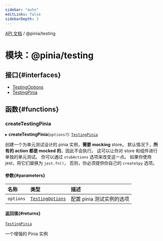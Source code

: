 ```yaml
---
sidebar: "auto"
editLinks: false
sidebarDepth: 3
---
```


[API 文档](../index.md) / @pinia/testing

# 模块：@pinia/testing

## 接口{#interfaces}

- [TestingOptions](../interfaces/pinia_testing.TestingOptions.md)
- [TestingPinia](../interfaces/pinia_testing.TestingPinia.md)

## 函数{#functions}

### createTestingPinia

▸ **createTestingPinia**(`options?`): [`TestingPinia`](../interfaces/pinia_testing.TestingPinia.md)

创建一个为单元测试设计的 pinia 实例，**需要 mocking** store。
默认情况下，**所有的 action 都是 mocked 的**，因此不会执行。
这可以让你对 store 和组件进行单独的单元测试。
你可以通过 `stubActions` 选项来改变这一点。
如果你使用 jest，将它们替换为 `jest.fn()`，
否则，你必须提供你自己的 `createSpy` 选项。

#### 参数{#parameters}

| 名称 | 类型 | 描述 |
| :------ | :------ | :------ |
| `options` | [`TestingOptions`](../interfaces/pinia_testing.TestingOptions.md) | 配置 pinia 测试实例的选项 |

#### 返回值{#returns}

[`TestingPinia`](../interfaces/pinia_testing.TestingPinia.md)

一个增强的 Pinia 实例
